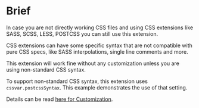 # Brief

In case you are not directly working CSS files and using CSS extensions like SASS, SCSS, LESS, POSTCSS
you can still use this extension.

CSS extensions can have some specific syntax that are not compatible with pure CSS specs, like
SASS interpolations, single line comments and more.

This extension will work fine without any customization unless you are using non-standard CSS syntax.

To support non-standard CSS syntax, this extension uses `cssvar.postcssSyntax`.
This example demonstrates the use of that setting.

Details can be read [here for Customization](../../customize-extension.md).
